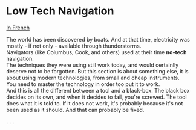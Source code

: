 # Low Tech Navigation
[In French](./LowTech_FR.md)

The world has been discovered by boats. And at that time, electricity was mostly - if not only - available through thunderstorms.  
Navigators (like Columbus, Cook, and others) used at their time **no-tech** navigation.  
The techniques they were using still work today, and would certainlly deserve not to be forgotten. But this section is about something else, it is about using modern technologies, from small and cheap instruments.  
You need to master the technology in order too put it to work.  
And this is all the different between a tool and a black-box. The black box decides on its own, and when it decides to fail, you're screwed. The tool does what it is told to. If it does not work, it's probably because it's not been used as it should. And that can probably be fixed.

. . .
